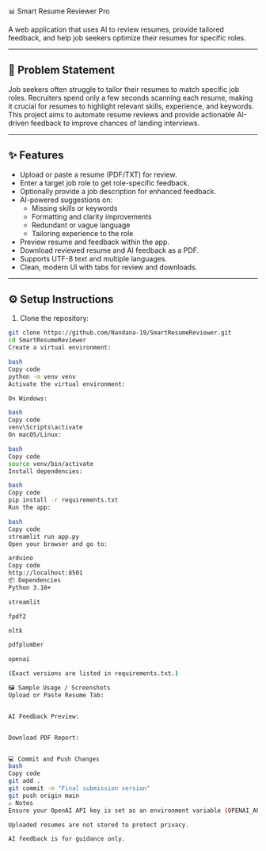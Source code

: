 
📊 Smart Resume Reviewer Pro

A web application that uses AI to review resumes, provide tailored feedback, and help job seekers optimize their resumes for specific roles.

---

## 📝 Problem Statement

Job seekers often struggle to tailor their resumes to match specific job roles. Recruiters spend only a few seconds scanning each resume, making it crucial for resumes to highlight relevant skills, experience, and keywords. This project aims to automate resume reviews and provide actionable AI-driven feedback to improve chances of landing interviews.

---

## ✨ Features

- Upload or paste a resume (PDF/TXT) for review.
- Enter a target job role to get role-specific feedback.
- Optionally provide a job description for enhanced feedback.
- AI-powered suggestions on:
  - Missing skills or keywords
  - Formatting and clarity improvements
  - Redundant or vague language
  - Tailoring experience to the role
- Preview resume and feedback within the app.
- Download reviewed resume and AI feedback as a PDF.
- Supports UTF-8 text and multiple languages.
- Clean, modern UI with tabs for review and downloads.

---

## ⚙️ Setup Instructions

1. Clone the repository:

```bash
git clone https://github.com/Nandana-19/SmartResumeReviewer.git
cd SmartResumeReviewer
Create a virtual environment:

bash
Copy code
python -m venv venv
Activate the virtual environment:

On Windows:

bash
Copy code
venv\Scripts\activate
On macOS/Linux:

bash
Copy code
source venv/bin/activate
Install dependencies:

bash
Copy code
pip install -r requirements.txt
Run the app:

bash
Copy code
streamlit run app.py
Open your browser and go to:

arduino
Copy code
http://localhost:8501
📦 Dependencies
Python 3.10+

streamlit

fpdf2

nltk

pdfplumber

openai

(Exact versions are listed in requirements.txt.)

🖼 Sample Usage / Screenshots
Upload or Paste Resume Tab:


AI Feedback Preview:


Download PDF Report:


💻 Commit and Push Changes
bash
Copy code
git add .
git commit -m "Final submission version"
git push origin main
⚠️ Notes
Ensure your OpenAI API key is set as an environment variable (OPENAI_API_KEY) before running the app.

Uploaded resumes are not stored to protect privacy.

AI feedback is for guidance only.
